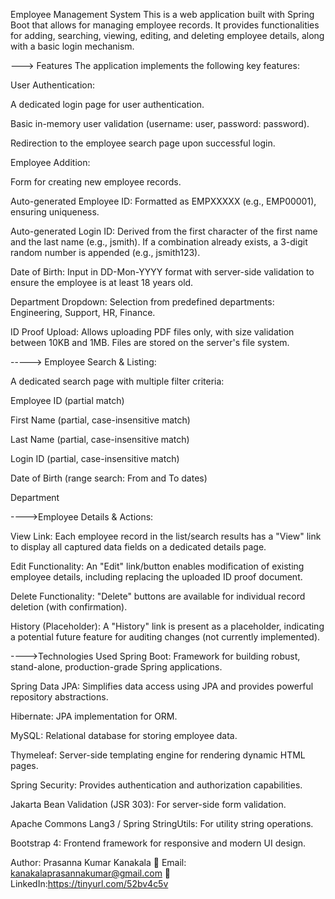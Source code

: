 Employee Management System
This is a web application built with Spring Boot that allows for managing employee records. It provides functionalities for adding, searching, viewing, editing, and deleting employee details, along with a basic login mechanism.

---> Features
The application implements the following key features:

User Authentication:

A dedicated login page for user authentication.

Basic in-memory user validation (username: user, password: password).

Redirection to the employee search page upon successful login.

Employee Addition:

Form for creating new employee records.

Auto-generated Employee ID: Formatted as EMPXXXXX (e.g., EMP00001), ensuring uniqueness.

Auto-generated Login ID: Derived from the first character of the first name and the last name (e.g., jsmith). If a combination already exists, a 3-digit random number is appended (e.g., jsmith123).

Date of Birth: Input in DD-Mon-YYYY format with server-side validation to ensure the employee is at least 18 years old.

Department Dropdown: Selection from predefined departments: Engineering, Support, HR, Finance.

ID Proof Upload: Allows uploading PDF files only, with size validation between 10KB and 1MB. Files are stored on the server's file system.

-----> Employee Search & Listing:

A dedicated search page with multiple filter criteria:

Employee ID (partial match)

First Name (partial, case-insensitive match)

Last Name (partial, case-insensitive match)

Login ID (partial, case-insensitive match)

Date of Birth (range search: From and To dates)

Department 




---->Employee Details & Actions:

View Link: Each employee record in the list/search results has a "View" link to display all captured data fields on a dedicated details page.

Edit Functionality: An "Edit" link/button enables modification of existing employee details, including replacing the uploaded ID proof document.

Delete Functionality: "Delete" buttons are available for individual record deletion (with confirmation).

History (Placeholder): A "History" link is present as a placeholder, indicating a potential future feature for auditing changes (not currently implemented).

---->Technologies Used
Spring Boot: Framework for building robust, stand-alone, production-grade Spring applications.

Spring Data JPA: Simplifies data access using JPA and provides powerful repository abstractions.

Hibernate: JPA implementation for ORM.

MySQL: Relational database for storing employee data.

Thymeleaf: Server-side templating engine for rendering dynamic HTML pages.

Spring Security: Provides authentication and authorization capabilities.

Jakarta Bean Validation (JSR 303): For server-side form validation.

Apache Commons Lang3 / Spring StringUtils: For utility string operations.

Bootstrap 4: Frontend framework for responsive and modern UI design.


Author:
Prasanna Kumar Kanakala
📧 Email: kanakalaprasannakumar@gmail.com
🔗 LinkedIn:https://tinyurl.com/52bv4c5v
